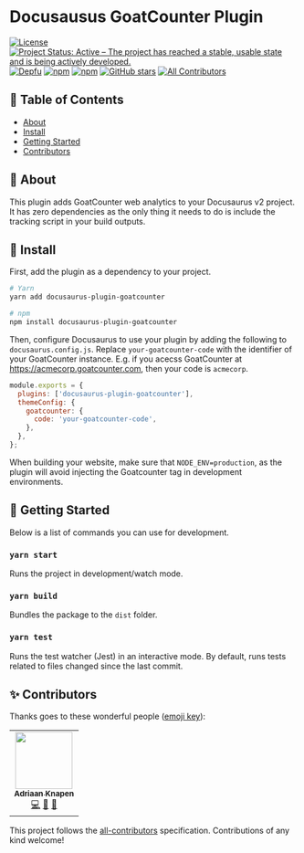 # Docusausus GoatCounter Plugin

[![License](https://img.shields.io/github/license/Addono/docusaurus-plugin-goatcounter?style=flat-square)](https://github.com/Addono/docusaurus-plugin-goatcounter/blob/master/LICENSE)
[![Project Status: Active – The project has reached a stable, usable state and is being actively developed.](https://img.shields.io/badge/project%20status-Active-greengrass?style=flat-square)](https://www.repostatus.org/#active)
[![Depfu](https://img.shields.io/depfu/Addono/docusaurus-plugin-goatcounter?style=flat-square)](https://depfu.com/github/Addono/docusaurus-plugin-goatcounter)
[![npm](https://img.shields.io/npm/dt/docusaurus-plugin-goatcounter?style=flat-square)](https://www.npmjs.com/package/docusaurus-plugin-goatcounter)
[![npm](https://img.shields.io/npm/v/docusaurus-plugin-goatcounter?style=flat-square)](https://www.npmjs.com/package/docusaurus-plugin-goatcounter)
[![GitHub stars](https://img.shields.io/github/stars/Addono/docusaurus-plugin-goatcounter?style=flat-square)](https://github.com/Addono/docusaurus-plugin-goatcounter/stargazers)<!-- ALL-CONTRIBUTORS-BADGE:START - Do not remove or modify this section -->
[![All Contributors](https://img.shields.io/badge/all_contributors-1-orange.svg?style=flat-square)](#contributors-)

<!-- ALL-CONTRIBUTORS-BADGE:END -->

## 📝 Table of Contents

- [About](#about)
- [Install](#install)
- [Getting Started](#getting_started)
- [Contributors](#contributors)

## 🧐 About <a name = "about"></a>

This plugin adds GoatCounter web analytics to your Docusaurus v2 project. It has zero dependencies as the only thing it needs to do is include the tracking script in your build outputs.

## 🚀 Install <a name = "install"></a>

First, add the plugin as a dependency to your project.

```bash
# Yarn
yarn add docusaurus-plugin-goatcounter

# npm
npm install docusaurus-plugin-goatcounter
```

Then, configure Docusaurus to use your plugin by adding the following to `docusaurus.config.js`. Replace `your-goatcounter-code` with the identifier of your GoatCounter instance. E.g. if you acecss GoatCounter at https://acmecorp.goatcounter.com, then your code is `acmecorp`.

```js
module.exports = {
  plugins: ['docusaurus-plugin-goatcounter'],
  themeConfig: {
    goatcounter: {
      code: 'your-goatcounter-code',
    },
  },
};
```

When building your website, make sure that `NODE_ENV=production`, as the plugin will avoid injecting the Goatcounter tag in development environments.

## 🏁 Getting Started <a name = "getting_started"></a>

Below is a list of commands you can use for development.

### `yarn start`

Runs the project in development/watch mode.

### `yarn build`

Bundles the package to the `dist` folder.

### `yarn test`

Runs the test watcher (Jest) in an interactive mode. By default, runs tests related to files changed since the last commit.

## ✨ Contributors <a name = "contributors"></a>

Thanks goes to these wonderful people ([emoji key](https://allcontributors.org/docs/en/emoji-key)):

<!-- ALL-CONTRIBUTORS-LIST:START - Do not remove or modify this section -->
<!-- prettier-ignore-start -->
<!-- markdownlint-disable -->
<table>
  <tr>
    <td align="center"><a href="https://aknapen.nl"><img src="https://avatars1.githubusercontent.com/u/15435678?v=4" width="100px;" alt=""/><br /><sub><b>Adriaan Knapen</b></sub></a><br /><a href="https://github.com/Addono/docusaurus-plugin-goatcounter/commits?author=Addono" title="Code">💻</a> <a href="#tool-Addono" title="Tools">🔧</a> <a href="https://github.com/Addono/docusaurus-plugin-goatcounter/commits?author=Addono" title="Documentation">📖</a></td>
  </tr>
</table>

<!-- markdownlint-enable -->
<!-- prettier-ignore-end -->

<!-- ALL-CONTRIBUTORS-LIST:END -->

This project follows the [all-contributors](https://github.com/all-contributors/all-contributors) specification. Contributions of any kind welcome!
